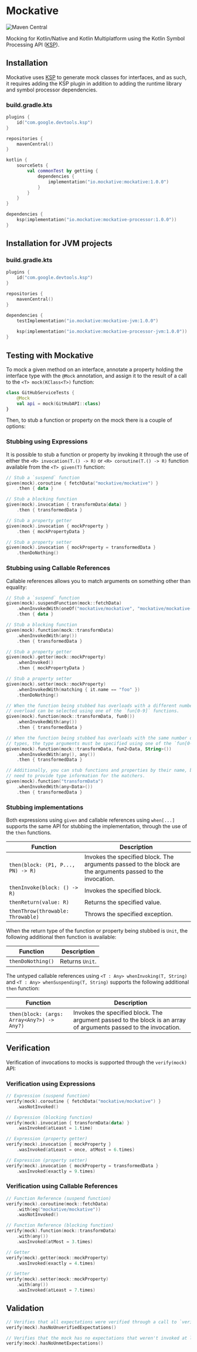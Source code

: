 # Mockative

![Maven Central](https://img.shields.io/maven-central/v/io.mockative/mockative)

Mocking for Kotlin/Native and Kotlin Multiplatform using the Kotlin Symbol Processing API ([KSP]).

[ksp]: https://github.com/google/ksp

## Installation

Mockative uses [KSP] to generate mock classes for interfaces, and as such, it requires adding the
KSP plugin in addition to adding the runtime library and symbol processor dependencies.

### build.gradle.kts

```kotlin
plugins {
    id("com.google.devtools.ksp")
}

repositories {
    mavenCentral()
}

kotlin {
    sourceSets {
        val commonTest by getting {
            dependencies {
                implementation("io.mockative:mockative:1.0.0")
            }
        }
    }
}

dependencies {
    ksp(implementation("io.mockative:mockative-processor:1.0.0"))
}
```

## Installation for JVM projects

### build.gradle.kts

```kotlin
plugins {
    id("com.google.devtools.ksp")
}

repositories {
    mavenCentral()
}

dependencies {
    testImplementation("io.mockative:mockative-jvm:1.0.0")
    
    ksp(implementation("io.mockative:mockative-processor-jvm:1.0.0"))
}
```

## Testing with Mockative

To mock a given method on an interface, annotate a property holding the interface type with the
`@Mock` annotation, and assign it to the result of a call to the `<T> mock(KClass<T>)` function:

```kotlin
class GitHubServiceTests {
    @Mock
    val api = mock(GitHubAPI::class)
}
```

Then, to stub a function or property on the mock there is a couple of options:

### Stubbing using Expressions

It is possible to stub a function or property by invoking it through the use of either
the `<R> invocation(T.() -> R)` or `<R> coroutine(T.() -> R)` function available from
the `<T> given(T)` function:

```kotlin
// Stub a `suspend` function
given(mock).coroutine { fetchData("mockative/mockative") }
    .then { data }

// Stub a blocking function
given(mock).invocation { transformData(data) }
    .then { transformedData }

// Stub a property getter
given(mock).invocation { mockProperty }
    .then { mockPropertyData }

// Stub a property setter
given(mock).invocation { mockProperty = transformedData }
    .thenDoNothing()
```

### Stubbing using Callable References

Callable references allows you to match arguments on something other than equality:

```kotlin
// Stub a `suspend` function
given(mock).suspendFunction(mock::fetchData)
    .whenInvokedWith(oneOf("mockative/mockative", "mockative/mockative-processor"))
    .then { data }

// Stub a blocking function
given(mock).function(mock::transformData)
    .whenInvokedWith(any())
    .then { transformedData }

// Stub a property getter
given(mock).getter(mock::mockProperty)
    .whenInvoked()
    .then { mockPropertyData }

// Stub a property setter
given(mock).setter(mock::mockProperty)
    .whenInvokedWith(matching { it.name == "foo" })
    .thenDoNothing()

// When the function being stubbed has overloads with a different number of arguments, a specific
// overload can be selected using one of the `fun[0-9]` functions.
given(mock).function(mock::transformData, fun0())
    .whenInvokedWith(any())
    .then { transformedData }

// When the function being stubbed has overloads with the same number of arguments, but different
// types, the type arguments must be specified using one of the `fun[0-9]` functions.
given(mock).function(mock::transformData, fun2<Data, String>())
    .whenInvokedWith(any(), any())
    .then { transformedData }

// Additionally, you can stub functions and properties by their name, but in this case you'll
// need to provide type information for the matchers.
given(mock).function("transformData")
    .whenInvokedWith(any<Data>())
    .then { transformedData }
```

### Stubbing implementations

Both expressions using `given` and callable references using `when[...]` supports the same API for
stubbing the implementation, through the use of the `then` functions.

| Function                           | Description                                                                                                |
| ---------------------------------- | ---------------------------------------------------------------------------------------------------------- |
| `then(block: (P1, P..., PN) -> R)` | Invokes the specified block. The arguments passed to the block are the arguments passed to the invocation. |
| `thenInvoke(block: () -> R)`       | Invokes the specified block.                                                                               |
| `thenReturn(value: R)`             | Returns the specified value.                                                                               |
| `thenThrow(throwable: Throwable)`  | Throws the specified exception.                                                                            |

When the return type of the function or property being stubbed is `Unit`, the following additional
then function is available:

| Function          | Description     |
| ----------------- | --------------- |
| `thenDoNothing()` | Returns `Unit`. |

The untyped callable references using `<T : Any> whenInvoking(T, String)` and
`<T : Any> whenSuspending(T, String)` supports the following additional `then` function:

| Function                                   | Description                                                                                                      |
| ------------------------------------------ | ---------------------------------------------------------------------------------------------------------------- |
| `then(block: (args: Array<Any?>) -> Any?)` | Invokes the specified block. The argument passed to the block is an array of arguments passed to the invocation. |

## Verification

Verification of invocations to mocks is supported through the `verify(mock)` API:

### Verification using Expressions

```kotlin
// Expression (suspend function)
verify(mock).coroutine { fetchData("mockative/mockative") }
    .wasNotInvoked()

// Expression (blocking function)
verify(mock).invocation { transformData(data) }
    .wasInvoked(atLeast = 1.time)

// Expression (property getter)
verify(mock).invocation { mockProperty }
    .wasInvoked(atLeast = once, atMost = 6.times)

// Expression (property setter)
verify(mock).invocation { mockProperty = transformedData }
    .wasInvoked(exactly = 9.times)
```

### Verification using Callable References

```kotlin
// Function Reference (suspend function)
verify(mock).coroutine(mock::fetchData)
    .with(eq("mockative/mockative"))
    .wasNotInvoked()

// Function Reference (blocking function)
verify(mock).function(mock::transformData)
    .with(any())
    .wasInvoked(atMost = 3.times)

// Getter
verify(mock).getter(mock::mockProperty)
    .wasInvoked(exactly = 4.times)

// Setter
verify(mock).setter(mock::mockProperty)
    .with(any())
    .wasInvoked(atLeast = 7.times)
```

## Validation

```kotlin
// Verifies that all expectations were verified through a call to `verify(mock).wasInvoked()`.
verify(mock).hasNoUnverifiedExpectations()

// Verifies that the mock has no expectations that weren't invoked at least once.
verify(mock).hasNoUnmetExpectations()
```
